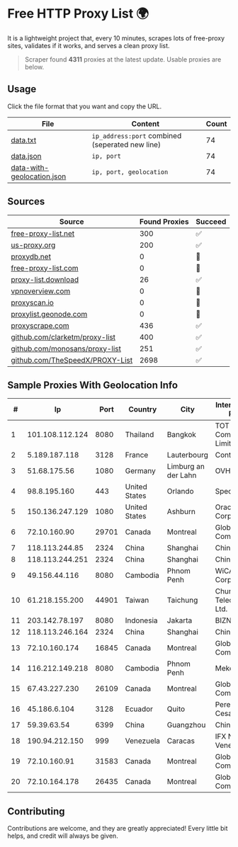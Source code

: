 
# Free HTTP Proxy List 🌍

It is a lightweight project that, every 10 minutes, scrapes lots of free-proxy sites, validates if it works, and serves a clean proxy list.


> Scraper found **4311** proxies at the latest update. Usable proxies are below.

## Usage

Click the file format that you want and copy the URL.


|File|Content|Count|
|----|-------|-----|
|[data.txt](https://raw.githubusercontent.com/themiralay/Proxy-List-World/master/data.txt)|`ip_address:port` combined (seperated new line)|74|
|[data.json](https://raw.githubusercontent.com/themiralay/Proxy-List-World/master/data.json)|`ip, port`|74|
|[data-with-geolocation.json](https://raw.githubusercontent.com/themiralay/Proxy-List-World/master/data-with-geolocation.json)|`ip, port, geolocation`|74|

## Sources

|Source|Found Proxies|Succeed|
|------|-------------|-------|
|[free-proxy-list.net](https://free-proxy-list.net)|300|✅|
|[us-proxy.org](https://www.us-proxy.org)|200|✅|
|[proxydb.net](http://proxydb.net)|0|🚫|
|[free-proxy-list.com](https://free-proxy-list.com/?page=&port=&type%5B%5D=http&type%5B%5D=https&up_time=0&search=Search)|0|🚫|
|[proxy-list.download](https://www.proxy-list.download/HTTP)|26|✅|
|[vpnoverview.com](https://vpnoverview.com/privacy/anonymous-browsing/free-proxy-servers)|0|🚫|
|[proxyscan.io](https://www.proxyscan.io)|0|🚫|
|[proxylist.geonode.com](https://proxylist.geonode.com/api/proxy-list?limit=300&page=1&sort_by=lastChecked&sort_type=desc&protocols=http,https)|0|🚫|
|[proxyscrape.com](https://api.proxyscrape.com/v2/?request=displayproxies&protocol=http&timeout=10000&country=all&ssl=all&anonymity=all)|436|✅|
|[github.com/clarketm/proxy-list](https://raw.githubusercontent.com/clarketm/proxy-list/master/proxy-list-raw.txt)|400|✅|
|[github.com/monosans/proxy-list](https://raw.githubusercontent.com/monosans/proxy-list/main/proxies/http.txt)|251|✅|
|[github.com/TheSpeedX/PROXY-List](https://raw.githubusercontent.com/TheSpeedX/PROXY-List/master/http.txt)|2698|✅|


## Sample Proxies With Geolocation Info

|#|Ip|Port|Country|City|Internet Service Provider|
|-|--|----|-------|----|-------------------------|
|1|101.108.112.124|8080|Thailand|Bangkok|TOT Public Company Limited|
|2|5.189.187.118|3128|France|Lauterbourg|Contabo GmbH|
|3|51.68.175.56|1080|Germany|Limburg an der Lahn|OVH SAS|
|4|98.8.195.160|443|United States|Orlando|Spectrum|
|5|150.136.247.129|1080|United States|Ashburn|Oracle Corporation|
|6|72.10.160.90|29701|Canada|Montreal|GloboTech Communications|
|7|118.113.244.85|2324|China|Shanghai|Chinanet|
|8|118.113.244.251|2324|China|Shanghai|Chinanet|
|9|49.156.44.116|8080|Cambodia|Phnom Penh|WiCAM Corporation Ltd|
|10|61.218.155.200|44901|Taiwan|Taichung|Chunghwa Telecom Co., Ltd.|
|11|203.142.78.197|8080|Indonesia|Jakarta|BIZNET|
|12|118.113.246.164|2324|China|Shanghai|Chinanet|
|13|72.10.160.174|16845|Canada|Montreal|GloboTech Communications|
|14|116.212.149.218|8080|Cambodia|Phnom Penh|MekongNet|
|15|67.43.227.230|26109|Canada|Montreal|GloboTech Communications|
|16|45.186.6.104|3128|Ecuador|Quito|Perez Tito Julio Cesar|
|17|59.39.63.54|6399|China|Guangzhou|Chinanet|
|18|190.94.212.150|999|Venezuela|Caracas|IFX Networks Venezuela C.A.|
|19|72.10.160.91|31583|Canada|Montreal|GloboTech Communications|
|20|72.10.164.178|26435|Canada|Montreal|GloboTech Communications|



## Contributing

Contributions are welcome, and they are greatly appreciated! Every
little bit helps, and credit will always be given.

